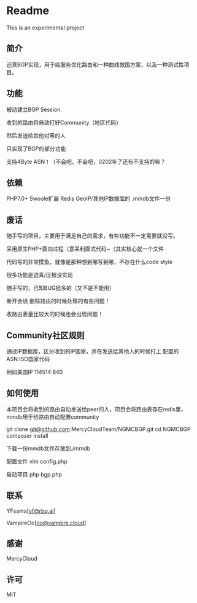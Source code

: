 # Readme

This is an experimental project

## 简介

迫真BGP实现，用于给服务优化路由和一种曲线救国方案，以及一种测试性项目。


## 功能

被动建立BGP Session.

收到的路由将自动打好Community（地区代码）

然后发送给其他对等的人

只实现了BGP的部分功能

支持4Byte ASN！（不会吧，不会吧，0202年了还有不支持的嘛？

## 依赖

PHP7.0+
Swoole扩展
Redis
GeoIP/其他IP数据库的 .mmdb文件一份

## 废话

随手写的项目，主要用于满足自己的需求，有些功能不一定需要就没写。

采用原生PHP+面向过程（意呆利面式代码~（其实核心就一个文件

代码写的非常摸鱼，就像是那种想到哪写到哪，不存在什么code style

很多功能是迫真/压根没实现

随手写的，已知BUG挺多的（又不是不能用）

断开会话 删除路由的时候处理的有些问题！

收路由表量比较大的时候也会出现问题！


## Community社区规则

通过IP数据库，区分收到的IP国家，并在发送给其他人的时候打上 配置的ASN:ISO国家代码

例如美国IP 114514:840 

## 如何使用

本项目会将收到的路由自动发送给peer的人，项目会将路由表存在redis里，mmdb用于给路由自动配置community

git clone git@github.com:MercyCloudTeam/NGMCBGP.git
cd NGMCBGP
composer install

下载一份mmdb文件存放到./mmdb

配置文件
vim config.php

启动项目
php bgp.php 

## 联系

YFsama[yf@rbq.ai]

VampireOo[oo@vampire.cloud]

## 感谢

MercyCloud

## 许可

MIT